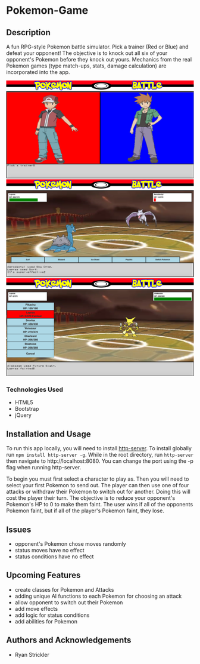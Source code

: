 # Pokemon-Game

## Description
A fun RPG-style Pokemon battle simulator. Pick a trainer (Red or Blue) and defeat your opponent! The objective is to knock out all six of your opponent's Pokemon before they knock out yours. Mechanics from the real Pokemon games (type match-ups, stats, damage calculation) are incorporated into the app. 

![player-select](./assets/screenshots/player-select.png)
![battle](./assets/screenshots/battle.png)
![pokemon-select](./assets/screenshots/pokemon-select.png)

### Technologies Used
- HTML5 
- Bootstrap 
- jQuery

## Installation and Usage

To run this app locally, you will need to install [http-server](https://www.npmjs.com/package/http-server). To install globally run `npm install http-server -g`. While in the root directory, run `http-server` then navigate to http://localhost:8080. You can change the port using the -p flag when running http-server.

To begin you must first select a character to play as. Then you will need to select your first Pokemon to send out. The player can then use one of four attacks or withdraw their Pokemon to switch out for another. Doing this will cost the player their turn. The objective is to reduce your opponent's Pokemon's HP to 0 to make them faint. The user wins if all of the opponents Pokemon faint, but if all of the player's Pokemon faint, they lose.

## Issues

- opponent's Pokemon chose moves randomly
- status moves have no effect
- status conditions have no effect

## Upcoming Features

- create classes for Pokemon and Attacks
- adding unique AI functions to each Pokemon for choosing an attack
- allow opponent to switch out their Pokemon
- add move effects
- add logic for status conditions
- add abilities for Pokemon

## Authors and Acknowledgements

- Ryan Strickler